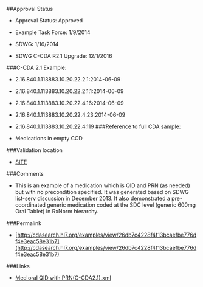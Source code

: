 ##Approval Status 

* Approval Status: Approved
* Example Task Force: 1/9/2014
* SDWG: 1/16/2014

* SDWG C-CDA R2.1 Upgrade: 12/1/2016    

###C-CDA 2.1 Example:


* 2.16.840.1.113883.10.20.22.2.1:2014-06-09

* 2.16.840.1.113883.10.20.22.2.1.1:2014-06-09

* 2.16.840.1.113883.10.20.22.4.16:2014-06-09

* 2.16.840.1.113883.10.20.22.4.23:2014-06-09
* 2.16.840.1.113883.10.20.22.4.119
###Reference to full CDA sample:
* Medications in empty CCD


###Validation location

* [SITE](https://sitenv.org/sandbox-ccda/ccda-validator)


###Comments

* This is an example of a medication which is QID and PRN (as needed) but with no precondition specified. It was generated based on SDWG list-serv discussion in December 2013. It also demonstrated a pre-coordinated generic medication coded at the SDC level (generic 600mg Oral Tablet) in RxNorm hierarchy.


###Permalink

* [http://cdasearch.hl7.org/examples/view/26db7c4228f4f13bcaefbe776df4e3eac58e31b7](http://cdasearch.hl7.org/examples/view/26db7c4228f4f13bcaefbe776df4e3eac58e31b7)

###Links

* [Med oral QID with PRN(C-CDA2.1).xml](https://github.com/HL7/C-CDA-Examples/tree/master/Medications/Med%20oral%20QID%20with%20PRN/Med%20oral%20QID%20with%20PRN%28C-CDA2.1%29.xml)
